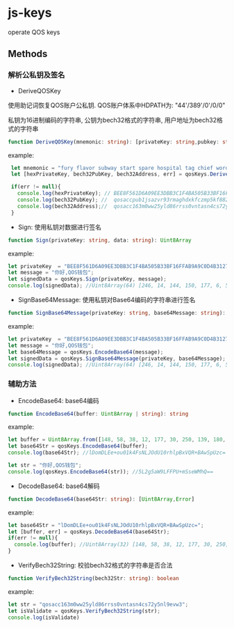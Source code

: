 # js-keys
operate QOS keys


## Methods

### 解析公私钥及签名 

*  DeriveQOSKey 

使用助记词恢复QOS账户公私钥. QOS账户体系中HDPATH为: "44'/389'/0'/0/0"

私钥为16进制编码的字符串, 公钥为bech32格式的字符串, 用户地址为bech32格式的字符串


```typescript
function DeriveQOSKey(mnemonic: string): [privateKey: string,pubkey: string,accAddress: string, err: Error]
```

example: 

```typescript
 let mnemonic = "fury flavor subway start spare hospital tag chief word start pencil borrow town mandate detect pencil cook bridge right scout remain this differ leader";
 let [hexPrivateKey, bech32PubKey, bech32Address, err] = qosKeys.DeriveQOSKey(mnemonic);

 if(err != null){
   console.log(hexPrivateKey); // BEE8F561D6A09EE3DBB3C1F4BA505B33BF16FFAB9A9C0D4B312762F81C975876943A260CB11EFA8BB4D64E05B0D2C939D535D2B865A41C55411F810304A95337
   console.log(bech32PubKey); //  qosaccpub1jsazvr93rmaghdxkfczmp5kf882nt54cvkjpc42pr7qsxp9f2vms2evj9l
   console.log(bech32Address);//  qosacc163m0ww25yld86rrss0vntasn4cs72y5nl9evw3
 }  

```


* Sign: 使用私钥对数据进行签名

```typescript
function Sign(privateKey: string, data: string): Uint8Array
```

example: 

```typescript
let privateKey  = "BEE8F561D6A09EE3DBB3C1F4BA505B33BF16FFAB9A9C0D4B312762F81C975876943A260CB11EFA8BB4D64E05B0D2C939D535D2B865A41C55411F810304A95337";
let message = "你好,QOS钱包";
let signedData = qosKeys.Sign(privateKey, message);
console.log(signedData); //Uint8Array(64) [246, 14, 144, 150, 177, 6, 5, 1, 13, 242, 162, 41, 69, 213, 88, 145, 174, 185, 32, 212, 198, 218, 132, 209, 197, 103, 232, 65, 134, 20, 2, 249, 108, 246, 12, 220, 135, 61, 120, 127, 98, 45, 144, 181, 70, 4, 201, 231, 187, 228, 61, 143, 23, 132, 198, 79, 229, 10, 162, 224, 204, 208, 35, 1]
```

* SignBase64Message: 使用私钥对Base64编码的字符串进行签名

```typescript
function SignBase64Message(privateKey: string, base64Message: string): Uint8Array
```

example: 

```typescript
let privateKey  = "BEE8F561D6A09EE3DBB3C1F4BA505B33BF16FFAB9A9C0D4B312762F81C975876943A260CB11EFA8BB4D64E05B0D2C939D535D2B865A41C55411F810304A95337";
let message = "你好,QOS钱包";
let base64Message = qosKeys.EncodeBase64(message);
let signedData = qosKeys.SignBase64Message(privateKey, base64Message);
console.log(signedData); //Uint8Array(64) [246, 14, 144, 150, 177, 6, 5, 1, 13, 242, 162, 41, 69, 213, 88, 145, 174, 185, 32, 212, 198, 218, 132, 209, 197, 103, 232, 65, 134, 20, 2, 249, 108, 246, 12, 220, 135, 61, 120, 127, 98, 45, 144, 181, 70, 4, 201, 231, 187, 228, 61, 143, 23, 132, 198, 79, 229, 10, 162, 224, 204, 208, 35, 1]
```

### 辅助方法

* EncodeBase64: base64编码

```typescript
function EncodeBase64(buffer: Uint8Array | string): string
```

example: 

```typescript
let buffer = Uint8Array.from([148, 58, 38, 12, 177, 30, 250, 139, 180, 214, 78, 5, 176, 210, 201, 57, 213, 53, 210, 184, 101, 164, 28, 85, 65, 31, 129, 3, 4, 169, 83, 55]);
let base64Str = qosKeys.EncodeBase64(buffer);
console.log(base64Str); //lDomDLEe+ou01k4FsNLJOdU10rhlpBxVQR+BAwSpUzc=

let str = "你好,QOS钱包";
console.log(qosKeys.EncodeBase64(str)); //5L2g5aW9LFFPU+mSseWMhQ==


```

* DecodeBase64: base64解码

```typescript
function DecodeBase64(base64Str: string): [Uint8Array,Error]
```

example: 

```typescript
let base64Str = "lDomDLEe+ou01k4FsNLJOdU10rhlpBxVQR+BAwSpUzc=";
let [buffer, err] = qosKeys.DecodeBase64(base64Str);
if(err != null){
  console.log(buffer); //Uint8Array(32) [148, 58, 38, 12, 177, 30, 250, 139, 180, 214, 78, 5, 176, 210, 201, 57, 213, 53, 210, 184, 101, 164, 28, 85, 65, 31, 129, 3, 4, 169, 83, 55]
}
```


* VerifyBech32String: 校验bech32格式的字符串是否合法

```typescript
function VerifyBech32String(bech32Str: string): boolean
```

example:

```typescript
let str = "qosacc163m0ww25yld86rrss0vntasn4cs72y5nl9evw3";
let isValidate = qosKeys.VerifyBech32String(str);
console.log(isValidate)
```


